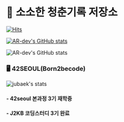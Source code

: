 # 🧭 소소한 청춘기록 저장소
[![Hits](https://hits.seeyoufarm.com/api/count/incr/badge.svg?url=https%3A%2F%2Fgithub.com%2Fbjy0730&count_bg=%2310FFF8&title_bg=%2340C9F1&icon=&icon_color=%23E7E7E7&title=hits&edge_flat=false)](https://github.com/bjy0730)

[![AR-dev's GitHub stats](https://github-readme-stats.vercel.app/api?username=bjy0730&theme=tokyonight&show_icons=true)](https://github.com/bjy0730/github-readme-stats)

![AR-dev's GitHub stats](https://github-readme-stats.vercel.app/api?username=bjy0730&theme=tokyonight&show_icons=true)


### 🖥 42SEOUL(Born2becode)
![jubaek's stats](https://badge42.herokuapp.com/api/stats/jubaek)

#### - 42seoul 본과정 3기 재학중
#### - J2KB 코딩스터디 3기 완료
